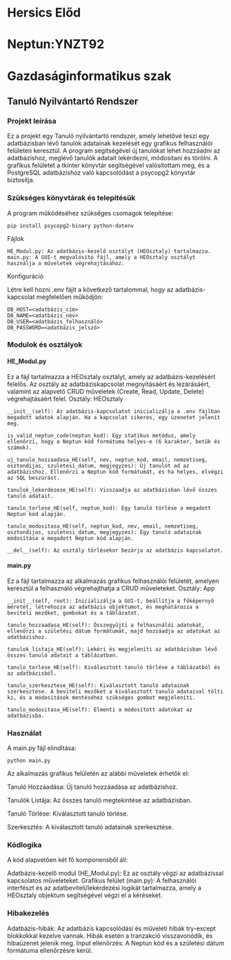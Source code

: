 # Hersics Előd 

# Neptun:YNZT92

# Gazdaságinformatikus szak

## Tanuló Nyilvántartó Rendszer

### Projekt leírása

Ez a projekt egy Tanuló nyilvántartó rendszer, amely lehetővé teszi egy adatbázisban lévő tanulók adatainak kezelését egy grafikus felhasználói felületen keresztül. A program segítségével új tanulókat lehet hozzáadni az adatbázishoz, meglévő tanulók adatait lekérdezni, módosítani és törölni. A grafikus felületet a tkinter könyvtár segítségével valósítottam meg, és a PostgreSQL adatbázishoz való kapcsolódást a psycopg2 könyvtár biztosítja.

### Szükséges könyvtárak és telepítésük

A program működéséhez szükséges csomagok telepítése:

    pip install psycopg2-binary python-dotenv

Fájlok

    HE_Modul.py: Az adatbázis-kezelő osztályt (HEOsztaly) tartalmazza.
    main.py: A GUI-t megvalósító fájl, amely a HEOsztaly osztályt használja a műveletek végrehajtásához.

Konfiguráció

Létre kell hozni .env fájlt a következő tartalommal, hogy az adatbázis-kapcsolat megfelelően működjön:

    DB_HOST=<adatbázis_cím>
    DB_NAME=<adatbázis_név>
    DB_USER=<adatbázis_felhasználó>
    DB_PASSWORD=<adatbázis_jelszó>

### Modulok és osztályok

#### HE_Modul.py

Ez a fájl tartalmazza a HEOsztaly osztályt, amely az adatbázis-kezelésért felelős. Az osztály az adatbáziskapcsolat megnyitásáért és lezárásáért, valamint az alapvető CRUD műveletek (Create, Read, Update, Delete) végrehajtásáért felel.
Osztály: HEOsztaly

    __init__(self): Az adatbázis-kapcsolatot inicializálja a .env fájlban megadott adatok alapján. Ha a kapcsolat sikeres, egy üzenetet jelenít meg.

    is_valid_neptun_code(neptun_kod): Egy statikus metódus, amely ellenőrzi, hogy a Neptun kód formátuma helyes-e (6 karakter, betűk és számok).

    uj_tanulo_hozzaadasa_HE(self, nev, neptun_kod, email, nemzetiseg, osztondijas, szuletesi_datum, megjegyzes): Új tanulót ad az adatbázishoz. Ellenőrzi a Neptun kód formátumát, és ha helyes, elvégzi az SQL beszúrást.

    tanulok_lekerdezese_HE(self): Visszaadja az adatbázisban lévő összes tanuló adatait.

    tanulo_torlese_HE(self, neptun_kod): Egy tanuló törlése a megadott Neptun kód alapján.

    tanulo_modositasa_HE(self, neptun_kod, nev, email, nemzetiseg, osztondijas, szuletesi_datum, megjegyzes): Egy tanuló adatainak módosítása a megadott Neptun kód alapján.

    __del__(self): Az osztály törlésekor bezárja az adatbázis kapcsolatot.

#### main.py

Ez a fájl tartalmazza az alkalmazás grafikus felhasználói felületét, amelyen keresztül a felhasználó végrehajthatja a CRUD műveleteket.
Osztály: App

    __init__(self, root): Inicializálja a GUI-t, beállítja a főképernyő méretét, létrehozza az adatbázis objektumot, és meghatározza a beviteli mezőket, gombokat és a táblázatot.

    tanulo_hozzaadasa_HE(self): Összegyűjti a felhasználói adatokat, ellenőrzi a születési dátum formátumát, majd hozzáadja az adatokat az adatbázishoz.

    tanulok_listaja_HE(self): Lekéri és megjeleníti az adatbázisban lévő összes tanuló adatait a táblázatban.

    tanulo_torlese_HE(self): Kiválasztott tanuló törlése a táblázatból és az adatbázisból.

    tanulo_szerkesztese_HE(self): Kiválasztott tanuló adatainak szerkesztése. A beviteli mezőket a kiválasztott tanuló adataival tölti ki, és a módosítások mentéséhez szükséges gombot megjeleníti.

    tanulo_modositasa_HE(self): Elmenti a módosított adatokat az adatbázisba.

### Használat

A main.py fájl elindítása:

    python main.py

Az alkalmazás grafikus felületén az alábbi műveletek érhetők el:

Tanuló Hozzáadása: Új tanuló hozzáadása az adatbázishoz.

Tanulók Listája: Az összes tanuló megtekintése az adatbázisban.

Tanuló Törlése: Kiválasztott tanuló törlése.

Szerkesztés: A kiválasztott tanuló adatainak szerkesztése.

### Kódlogika

A kód alapvetően két fő komponensből áll:

Adatbázis-kezelő modul (HE_Modul.py): Ez az osztály végzi az adatbázissal kapcsolatos műveleteket.
Grafikus felület (main.py): A felhasználói interfészt és az adatbeviteli/lekérdezési logikát tartalmazza, amely a HEOsztaly objektum segítségével végzi el a kéréseket.

### Hibakezelés

Adatbázis-hibák: Az adatbázis kapcsolódási és műveleti hibák try-except blokkokkal kezelve vannak. Hibák esetén a tranzakció visszavonódik, és hibaüzenet jelenik meg.
Input ellenőrzés: A Neptun kód és a születési dátum formátuma ellenőrzésre kerül.